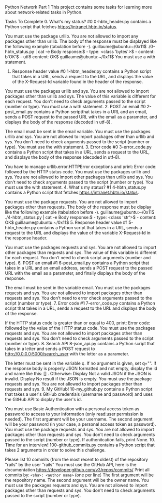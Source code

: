 Python Network Part 1
This project contains some tasks for learning more about network-related tasks in Python.

Tasks To Complete
 0. What's my status? #0
0-hbtn_header.py contains a Python script that fetches https://intranet.hbtn.io/status.

You must use the package urllib.
You are not allowed to import any packages other than urllib.
The body of the response must be displayed like the following example (tabulation before -).
guillaume@ubuntu:~/0x11$ ./0-hbtn_status.py | cat -e
Body response:$
    - type: <class 'bytes'>$
    - content: b'OK'$
    - utf8 content: OK$
guillaume@ubuntu:~/0x11$
You must use a with statement.
 1. Response header value #0
1-hbtn_header.py contains a Python script that takes in a URL, sends a request to the URL, and displays the value of the X-Request-Id variable found in the header of the response.

You must use the packages urllib and sys.
You are not allowed to import packages other than urllib and sys.
The value of this variable is different for each request.
You don't need to check arguments passed to the script (number or type).
You must use a with statement.
 2. POST an email #0
2-post_email.py contains a Python scriptthat takes in a URL and an email, sends a POST request to the passed URL with the email as a parameter, and displays the body of the response (decoded in utf-8).

The email must be sent in the email variable.
You must use the packages urllib and sys.
You are not allowed to import packages other than urllib and sys.
You don't need to check arguments passed to the script (number or type).
You must use the with statement.
 3. Error code #0
3-error_code.py contains a Python script that takes in a URL, sends a request to the URL, and displays the body of the response (decoded in utf-8).

You have to manage urllib.error.HTTPError exceptions and print: Error code:  followed by the HTTP status code.
You must use the packages urllib and sys.
You are not allowed to import other packages than urllib and sys.
You don't need to check arguments passed to the script (number or type).
You must use the with statement.
 4. What's my status? #1
4-hbtn_status.py contains a Python script that fetches https://intranet.hbtn.io/status.

You must use the package requests.
You are not allowed to import packages other than requests.
The body of the response must be display like the following example (tabulation before -).
guillaume@ubuntu:~/0x11$ ./4-hbtn_status.py | cat -e
Body response:$
    - type: <class 'str'>$
    - content: OK$
guillaume@ubuntu:~/0x11$
 5. Response header value #1
5-hbtn_header.py contains a Python script that takes in a URL, sends a request to the URL and displays the value of the variable X-Request-Id in the response header.

You must use the packages requests and sys.
You are not allowed to import other packages than requests and sys.
The value of this variable is different for each request.
You don't need to check script arguments (number and type).
 6. POST an email #1
6-post_email.py contains a Python script that takes in a URL and an email address, sends a POST request to the passed URL with the email as a parameter, and finally displays the body of the response.

The email must be sent in the variable email.
You must use the packages requests and sys.
You are not allowed to import packages other than requests and sys.
You don't need to error check arguments passed to the script (number or type).
 7. Error code #1
7-error_code.py contains a Python script that takes in a URL, sends a request to the URL and displays the body of the response.

If the HTTP status code is greater than or equal to 400, print: Error code:  followed by the value of the HTTP status code.
You must use the packages requests and sys.
You are not allowed to import packages other than requests and sys.
You don't need to check arguments passed to the script (number or type).
 8. Search API
8-json_api.py contains a Python script that takes in a letter and sends a POST request to http://0.0.0.0:5000/search_user with the letter as a parameter.

The letter must be sent in the variable q.
If no argument is given, set q="".
If the response body is properly JSON formatted and not empty, display the id and name like this: [<id>] <name>.
Otherwise:
Display Not a valid JSON if the JSON is invalid.
Display No result if the JSON is empty.
You must use the package requests and sys.
You are not allowed to import packages other than requests and sys.
 9. My GitHub!
10-my_github.py contains a Python script that takes a user's GitHub credentials (username and password) and uses the GitHub API to display the user's id.

You must use Basic Authentication with a personal access token as password to access to your information (only read:user permission is needed).
The first argument will be your username.
The second argument will be your password (in your case, a personal access token as password).
You must use the package requests and sys.
You are not allowed to import packages other than requests and sys.
You don't need to check arguments passed to the script (number or type).
If authenitcation fails, print None.
 10. Time for an interview!
100-github_commits.py contains a Python script that takes 2 arguments in order to solve this challenge.

Please list 10 commits (from the most recent to oldest) of the repository "rails" by the user "rails"
You must use the GitHub API, here is the documentation https://developer.github.com/v3/repos/commits/
Print all commits by: `<sha>: <author name>` (one per line)
The first argument will be the repository name.
The second argument will be the owner name.
You must use the packages requests and sys.
You are not allowed to import packages other than requests and sys.
You don't need to check arguments passed to the script (number or type).
